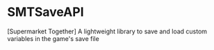 # SMTSaveAPI
[Supermarket Together] A lightweight library to save and load custom variables in the game's save file
